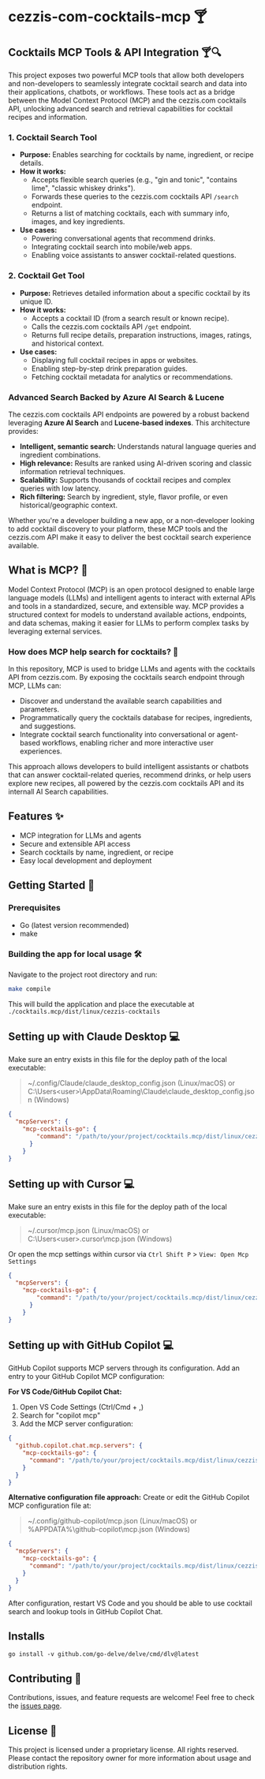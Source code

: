 # cezzis-com-cocktails-mcp 🍸

## Cocktails MCP Tools & API Integration 🍸🔍

This project exposes two powerful MCP tools that allow both developers and non-developers to seamlessly integrate cocktail search and data into their applications, chatbots, or workflows. These tools act as a bridge between the Model Context Protocol (MCP) and the cezzis.com cocktails API, unlocking advanced search and retrieval capabilities for cocktail recipes and information.

### 1. Cocktail Search Tool
- **Purpose:** Enables searching for cocktails by name, ingredient, or recipe details.
- **How it works:**
  - Accepts flexible search queries (e.g., "gin and tonic", "contains lime", "classic whiskey drinks").
  - Forwards these queries to the cezzis.com cocktails API `/search` endpoint.
  - Returns a list of matching cocktails, each with summary info, images, and key ingredients.
- **Use cases:**
  - Powering conversational agents that recommend drinks.
  - Integrating cocktail search into mobile/web apps.
  - Enabling voice assistants to answer cocktail-related questions.

### 2. Cocktail Get Tool
- **Purpose:** Retrieves detailed information about a specific cocktail by its unique ID.
- **How it works:**
  - Accepts a cocktail ID (from a search result or known recipe).
  - Calls the cezzis.com cocktails API `/get` endpoint.
  - Returns full recipe details, preparation instructions, images, ratings, and historical context.
- **Use cases:**
  - Displaying full cocktail recipes in apps or websites.
  - Enabling step-by-step drink preparation guides.
  - Fetching cocktail metadata for analytics or recommendations.

### Advanced Search Backed by Azure AI Search & Lucene
The cezzis.com cocktails API endpoints are powered by a robust backend leveraging **Azure AI Search** and **Lucene-based indexes**. This architecture provides:
- **Intelligent, semantic search:** Understands natural language queries and ingredient combinations.
- **High relevance:** Results are ranked using AI-driven scoring and classic information retrieval techniques.
- **Scalability:** Supports thousands of cocktail recipes and complex queries with low latency.
- **Rich filtering:** Search by ingredient, style, flavor profile, or even historical/geographic context.

Whether you're a developer building a new app, or a non-developer looking to add cocktail discovery to your platform, these MCP tools and the cezzis.com API make it easy to deliver the best cocktail search experience available.

## What is MCP? 🤖

Model Context Protocol (MCP) is an open protocol designed to enable large language models (LLMs) and intelligent agents to interact with external APIs and tools in a standardized, secure, and extensible way. MCP provides a structured context for models to understand available actions, endpoints, and data schemas, making it easier for LLMs to perform complex tasks by leveraging external services.

### How does MCP help search for cocktails? 🍹

In this repository, MCP is used to bridge LLMs and agents with the cocktails API from cezzis.com. By exposing the cocktails search endpoint through MCP, LLMs can:
- Discover and understand the available search capabilities and parameters.
- Programmatically query the cocktails database for recipes, ingredients, and suggestions.
- Integrate cocktail search functionality into conversational or agent-based workflows, enabling richer and more interactive user experiences.

This approach allows developers to build intelligent assistants or chatbots that can answer cocktail-related queries, recommend drinks, or help users explore new recipes, all powered by the cezzis.com cocktails API and its internall AI Search capabilities.

## Features ✨
- MCP integration for LLMs and agents
- Secure and extensible API access
- Search cocktails by name, ingredient, or recipe
- Easy local development and deployment

## Getting Started 🚀

### Prerequisites
- Go (latest version recommended)
- make

### Building the app for local usage 🛠️

Navigate to the project root directory and run:

```bash
make compile
```

This will build the application and place the executable at `./cocktails.mcp/dist/linux/cezzis-cocktails`

## Setting up with Claude Desktop 💻

Make sure an entry exists in this file for the deploy path of the local executable:
> ~/.config/Claude/claude_desktop_config.json (Linux/macOS) or C:\Users\<user>\AppData\Roaming\Claude\claude_desktop_config.json (Windows)

```json
{
  "mcpServers": {
    "mcp-cocktails-go": {
        "command": "/path/to/your/project/cocktails.mcp/dist/linux/cezzis-cocktails"
      }
    }
}
```

## Setting up with Cursor 💻

Make sure an entry exists in this file for the deploy path of the local executable:
> ~/.cursor/mcp.json (Linux/macOS) or C:\Users\<user>\.cursor\mcp.json (Windows)

Or open the mcp settings within cursor via `Ctrl Shift P` > `View: Open Mcp Settings`

```json
{
  "mcpServers": {
    "mcp-cocktails-go": {
        "command": "/path/to/your/project/cocktails.mcp/dist/linux/cezzis-cocktails"
      }
    }
}
```

## Setting up with GitHub Copilot 💻

GitHub Copilot supports MCP servers through its configuration. Add an entry to your GitHub Copilot MCP configuration:

**For VS Code/GitHub Copilot Chat:**
1. Open VS Code Settings (Ctrl/Cmd + ,)
2. Search for "copilot mcp"
3. Add the MCP server configuration:

```json
{
  "github.copilot.chat.mcp.servers": {
    "mcp-cocktails-go": {
      "command": "/path/to/your/project/cocktails.mcp/dist/linux/cezzis-cocktails"
    }
  }
}
```

**Alternative configuration file approach:**
Create or edit the GitHub Copilot MCP configuration file at:
> ~/.config/github-copilot/mcp.json (Linux/macOS) or %APPDATA%\github-copilot\mcp.json (Windows)

```json
{
  "mcpServers": {
    "mcp-cocktails-go": {
      "command": "/path/to/your/project/cocktails.mcp/dist/linux/cezzis-cocktails"
    }
  }
}
```

After configuration, restart VS Code and you should be able to use cocktail search and lookup tools in GitHub Copilot Chat.

## Installs
`go install -v github.com/go-delve/delve/cmd/dlv@latest`

## Contributing 🤝

Contributions, issues, and feature requests are welcome! Feel free to check the [issues page](../../issues).

## License 📄

This project is licensed under a proprietary license. All rights reserved. Please contact the repository owner for more information about usage and distribution rights.
